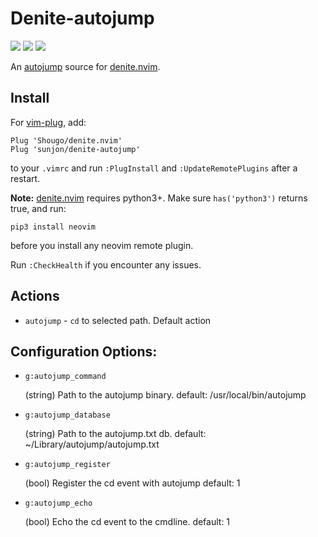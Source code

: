 # Denite-autojump

[![](http://img.shields.io/github/issues/sunjon/denite-autojump.svg)](https://github.com/sunjon/denite-autojump/issues)
[![](http://img.shields.io/badge/license-MIT-blue.svg)](LICENSE)
[![](https://img.shields.io/badge/doc-%3Ah%20denite--autojump.txt-red.svg)](doc/denite-autojump.txt)

An [autojump](https://github.com/wting/autojump) source for [denite.nvim](https://github.com/Shougo/denite.nvim).

## Install

For [vim-plug](https://github.com/junegunn/vim-plug), add:

    Plug 'Shougo/denite.nvim'
    Plug 'sunjon/denite-autojump'

to your `.vimrc` and run `:PlugInstall` and `:UpdateRemotePlugins` after
a restart.

**Note:** [denite.nvim](https://github.com/Shougo/denite.nvim) requires python3+.
Make sure `has('python3')` returns true, and run:

    pip3 install neovim

before you install any neovim remote plugin.

Run `:CheckHealth` if you encounter any issues.

## Actions

* `autojump`              - `cd` to selected path. Default action

## Configuration Options:

- `g:autojump_command`

  (string) Path to the autojump binary.
  default: /usr/local/bin/autojump

- `g:autojump_database`

  (string) Path to the autojump.txt db.
  default: ~/Library/autojump/autojump.txt

- `g:autojump_register`

  (bool) Register the cd event with autojump
  default: 1

- `g:autojump_echo`

  (bool) Echo the cd event to the cmdline.
  default: 1

